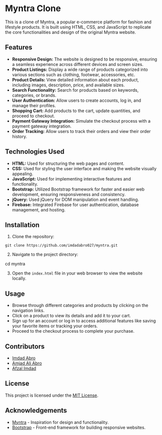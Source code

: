 # Myntra Clone

This is a clone of Myntra, a popular e-commerce platform for fashion and lifestyle products. It is built using HTML, CSS, and JavaScript to replicate the core functionalities and design of the original Myntra website.

## Features

- **Responsive Design:** The website is designed to be responsive, ensuring a seamless experience across different devices and screen sizes.
- **Product Listings:** Display a wide range of products categorized into various sections such as clothing, footwear, accessories, etc.
- **Product Details:** View detailed information about each product, including images, description, price, and available sizes.
- **Search Functionality:** Search for products based on keywords, categories, or brands.
- **User Authentication:** Allow users to create accounts, log in, and manage their profiles.
- **Shopping Cart:** Add products to the cart, update quantities, and proceed to checkout.
- **Payment Gateway Integration:** Simulate the checkout process with a payment gateway integration.
- **Order Tracking:** Allow users to track their orders and view their order history.

## Technologies Used

- **HTML:** Used for structuring the web pages and content.
- **CSS:** Used for styling the user interface and making the website visually appealing.
- **JavaScript:** Used for implementing interactive features and functionality.
- **Bootstrap:** Utilized Bootstrap framework for faster and easier web development, ensuring responsiveness and consistency.
- **jQuery:** Used jQuery for DOM manipulation and event handling.
- **Firebase:** Integrated Firebase for user authentication, database management, and hosting.

## Installation

1. Clone the repository:

```git clone https://github.com/imdadabro027/myntra.git```

2. Navigate to the project directory:

cd myntra


3. Open the `index.html` file in your web browser to view the website locally.

## Usage

- Browse through different categories and products by clicking on the navigation links.
- Click on a product to view its details and add it to your cart.
- Sign up for an account or log in to access additional features like saving your favorite items or tracking your orders.
- Proceed to the checkout process to complete your purchase.

## Contributors

- [Imdad Abro](https://github.com/imdadabro027)
- [Amjad Ali Abro](https://github.com/AmjadAliAbro)
- [Afzal Imdad](https://github.com/AfzalAli231)

## License

This project is licensed under the [MIT License](LICENSE).

## Acknowledgements

- [Myntra](https://www.myntra.com/) - Inspiration for design and functionality.
- [Bootstrap](https://getbootstrap.com/) - Front-end framework for building responsive websites.
